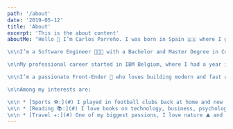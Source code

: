 ```yaml
---
path: '/about'
date: '2019-05-12'
title: 'About'
excerpt: 'This is the about content'
aboutMe: "Hello 👋 I’m Carlos Parreño. I was born in Spain 🇪🇸 where I grew up. Since the age of 25 I’ve lived in Norway 🇳🇴 , Belgium 🇧🇪 and Ireland 🇮🇪 where I currently live.

\n\nI’m a Software Engineer 👨🏻‍💻 with a Bachelor and Master Degree in Computer Science that I acquired between the University of Huelva (Spain) and the University of Stavanger (Norway).

\n\nMy professional career started in IBM Belgium, where I had a year internship. Things went well 🎉and I moved to IBM Ireland in Dublin, where the European Technology Campus is located 🏰.

\n\nI’m a passionate Front-Ender 🤟 who loves building modern and fast user interfaces, I am an ambitious learner always keen to keep up with the latest advancements. I enjoy working with tech-lovers whom I learn tones from and share my expertise with.

\n\nAmong my interests are:

\n\n * [Sports ⚽:](#) I played in football clubs back at home and now I play for fun, I also like yoga and swimming.
\n\n * [Reading 📚:](#) I love books on technology, business, psychology, leadership, life-style and personal growth.
\n\n * [Travel ✈️:](#) One of my biggest passions, I love nature ⛰ and adventure 🤠. I’ve been to 6 continents and hopefully I’ll go to Antarctica one day and fulfill my dream of being in all 7 continents."
---
```

